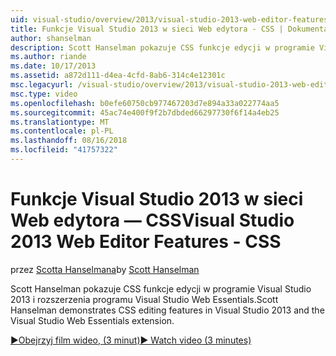 ```yaml
---
uid: visual-studio/overview/2013/visual-studio-2013-web-editor-features-css
title: Funkcje Visual Studio 2013 w sieci Web edytora - CSS | Dokumentacja firmy Microsoft
author: shanselman
description: Scott Hanselman pokazuje CSS funkcje edycji w programie Visual Studio 2013 i rozszerzenia programu Visual Studio Web Essentials.
ms.author: riande
ms.date: 10/17/2013
ms.assetid: a872d111-d4ea-4cfd-8ab6-314c4e12301c
msc.legacyurl: /visual-studio/overview/2013/visual-studio-2013-web-editor-features-css
msc.type: video
ms.openlocfilehash: b0efe60750cb977467203d7e894a33a022774aa5
ms.sourcegitcommit: 45ac74e400f9f2b7dbded66297730f6f14a4eb25
ms.translationtype: MT
ms.contentlocale: pl-PL
ms.lasthandoff: 08/16/2018
ms.locfileid: "41757322"
---
```

<a name="visual-studio-2013-web-editor-features---css"></a><span data-ttu-id="662f2-103">Funkcje Visual Studio 2013 w sieci Web edytora — CSS</span><span class="sxs-lookup"><span data-stu-id="662f2-103">Visual Studio 2013 Web Editor Features - CSS</span></span>
====================
<span data-ttu-id="662f2-104">przez [Scotta Hanselmana](https://github.com/shanselman)</span><span class="sxs-lookup"><span data-stu-id="662f2-104">by [Scott Hanselman](https://github.com/shanselman)</span></span>

<span data-ttu-id="662f2-105">Scott Hanselman pokazuje CSS funkcje edycji w programie Visual Studio 2013 i rozszerzenia programu Visual Studio Web Essentials.</span><span class="sxs-lookup"><span data-stu-id="662f2-105">Scott Hanselman demonstrates CSS editing features in Visual Studio 2013 and the Visual Studio Web Essentials extension.</span></span>

[<span data-ttu-id="662f2-106">&#9654;Obejrzyj film wideo, (3 minut)</span><span class="sxs-lookup"><span data-stu-id="662f2-106">&#9654; Watch video (3 minutes)</span></span>](https://channel9.msdn.com/Blogs/ASP-NET-Site-Videos/visual-studio-2013-web-editor-features-css)

